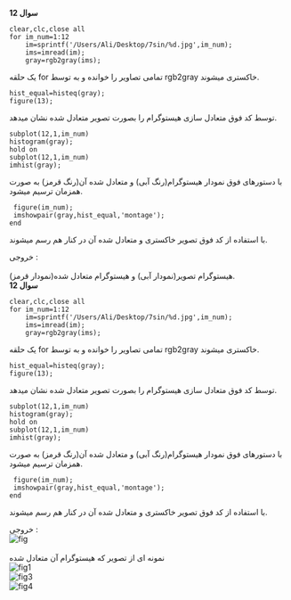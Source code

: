 **سوال 12**<br>


```
clear,clc,close all
for im_num=1:12
    im=sprintf('/Users/Ali/Desktop/7sin/%d.jpg',im_num);
    ims=imread(im);
    gray=rgb2gray(ims);
```
یک حلقه for تمامی تصاویر را خوانده و به توسط rgb2gray خاکستری میشوند.
```
hist_equal=histeq(gray);
figure(13);
```
توسط کد فوق متعادل سازی هیستوگرام را بصورت تصویر متعادل شده نشان میدهد.
```
subplot(12,1,im_num)
histogram(gray);
hold on
subplot(12,1,im_num)
imhist(gray);
```
با دستورهای فوق نمودار هیستوگرام(رنگ آبی) و متعادل شده آن(رنگ قرمز) به صورت همزمان ترسیم میشود.  
```
 figure(im_num);
 imshowpair(gray,hist_equal,'montage');
end
```
با استفاده از کد فوق تصویر خاکستری و متعادل شده آن در کنار هم رسم میشوند.


خروجی :
<br>
<br>
هیستوگرام تصویر(نمودار آبی) و هیستوگرام متعادل شده(نمودار قرمز).
<br>
**سوال 12**<br>


```
clear,clc,close all
for im_num=1:12
    im=sprintf('/Users/Ali/Desktop/7sin/%d.jpg',im_num);
    ims=imread(im);
    gray=rgb2gray(ims);
```
یک حلقه for تمامی تصاویر را خوانده و به توسط rgb2gray خاکستری میشوند.
```
hist_equal=histeq(gray);
figure(13);
```
توسط کد فوق متعادل سازی هیستوگرام را بصورت تصویر متعادل شده نشان میدهد.
```
subplot(12,1,im_num)
histogram(gray);
hold on
subplot(12,1,im_num)
imhist(gray);
```
با دستورهای فوق نمودار هیستوگرام(رنگ آبی) و متعادل شده آن(رنگ قرمز) به صورت همزمان ترسیم میشود.  
```
 figure(im_num);
 imshowpair(gray,hist_equal,'montage');
end
```
با استفاده از کد فوق تصویر خاکستری و متعادل شده آن در کنار هم رسم میشوند.


خروجی :
<br>
![fig](https://user-images.githubusercontent.com/56272972/166078434-d7a3dc4f-902b-45d4-931f-bb87909c8a5e.jpg)   
<br>
نمونه ای از تصویر که هیستوگرام آن متعادل شده
<br>
![fig1](https://user-images.githubusercontent.com/56272972/166078763-04c01dff-a6f2-43d2-ba91-1256a466166c.jpg)
<br>
![fig3](https://user-images.githubusercontent.com/56272972/166079157-be60834a-aa07-435c-a66f-8e992b9ae2d2.jpg)
<br>
![fig4](https://user-images.githubusercontent.com/56272972/166079266-3e982287-832c-4ad2-8dbc-fd2060c35884.jpg)
